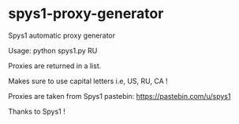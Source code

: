 # spys1-proxy-generator
Spys1 automatic proxy generator

Usage: python spys1.py RU

Proxies are returned in a list.

Makes sure to use capital letters i.e, US, RU, CA ! 

Proxies are taken from Spys1 pastebin: https://pastebin.com/u/spys1

Thanks to Spys1 ! 
